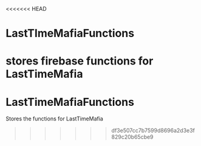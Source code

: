 <<<<<<< HEAD
# LastTImeMafiaFunctions
stores firebase functions for LastTimeMafia
=======
# LastTimeMafiaFunctions
Stores the functions for LastTimeMafia
>>>>>>> df3e507cc7b7599d8696a2d3e3f829c20b65cbe9
